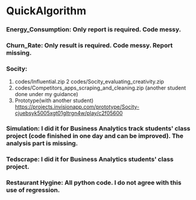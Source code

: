 # QuickAlgorithm


### Energy_Consumption: Only report is required. Code messy.
### Churn_Rate: Only result is required. Code messy. Report missing.
### Socity:
1. codes/Influential.zip
2  codes/Socity_evaluating_creativity.zip
3. codes/Competitors_apps_scraping_and_cleaning.zip (another student done under my guidance)
4. Prototype(with another student) https://projects.invisionapp.com/prototype/Socity-cjuebsyk5005xgt01gltrgn4w/play/c2f05600

### Simulation: I did it for Business Analytics track students' class project (code finished in one day and can be improved). The analysis part is missing.
### Tedscrape: I did it for Business Analytics students' class project. 
### Restaurant Hygine: All python code. I do not agree with this use of regression.
